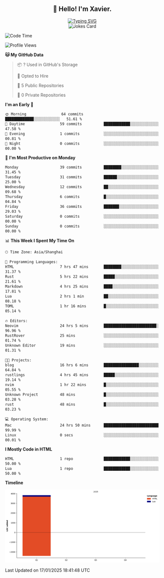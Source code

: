 <h2 align="center">👋 Hello! I'm Xavier.</h2>

<!-- typing svg starts -->
<div align="center">
 <a href="https://git.io/typing-svg"><img src="https://readme-typing-svg.demolab.com?font=Fira+Code&size=16&pause=1000&color=FFFFFFF0&width=435&lines=Fear+is+temporary.+Regret+is+forever." alt="Typing SVG" /></a>
</div>
<!-- typing svg ends -->

<!-- jokes card -->
<div align="center">
 <img src="https://readme-jokes.vercel.app/api?hideBorder" alt="Jokes Card" />
</div>

<!--START_SECTION:waka-->
![Code Time](http://img.shields.io/badge/Code%20Time-203%20hrs%2015%20mins-blue)

![Profile Views](http://img.shields.io/badge/Profile%20Views-113-blue)

**🐱 My GitHub Data** 

> 📦 ? Used in GitHub's Storage 
 > 
> 💼 Opted to Hire
 > 
> 📜 5 Public Repositories 
 > 
> 🔑 0 Private Repositories 
 > 
**I'm an Early 🐤** 

```text
🌞 Morning                64 commits          █████████████░░░░░░░░░░░░   51.61 % 
🌆 Daytime                59 commits          ████████████░░░░░░░░░░░░░   47.58 % 
🌃 Evening                1 commits           ░░░░░░░░░░░░░░░░░░░░░░░░░   00.81 % 
🌙 Night                  0 commits           ░░░░░░░░░░░░░░░░░░░░░░░░░   00.00 % 
```
📅 **I'm Most Productive on Monday** 

```text
Monday                   39 commits          ████████░░░░░░░░░░░░░░░░░   31.45 % 
Tuesday                  31 commits          ██████░░░░░░░░░░░░░░░░░░░   25.00 % 
Wednesday                12 commits          ██░░░░░░░░░░░░░░░░░░░░░░░   09.68 % 
Thursday                 6 commits           █░░░░░░░░░░░░░░░░░░░░░░░░   04.84 % 
Friday                   36 commits          ███████░░░░░░░░░░░░░░░░░░   29.03 % 
Saturday                 0 commits           ░░░░░░░░░░░░░░░░░░░░░░░░░   00.00 % 
Sunday                   0 commits           ░░░░░░░░░░░░░░░░░░░░░░░░░   00.00 % 
```


📊 **This Week I Spent My Time On** 

```text
🕑︎ Time Zone: Asia/Shanghai

💬 Programming Languages: 
HTML                     7 hrs 47 mins       ████████░░░░░░░░░░░░░░░░░   31.37 % 
Rust                     5 hrs 22 mins       █████░░░░░░░░░░░░░░░░░░░░   21.61 % 
Markdown                 4 hrs 25 mins       ████░░░░░░░░░░░░░░░░░░░░░   17.81 % 
Lua                      2 hrs 1 min         ██░░░░░░░░░░░░░░░░░░░░░░░   08.18 % 
TOML                     1 hr 16 mins        █░░░░░░░░░░░░░░░░░░░░░░░░   05.14 % 

🔥 Editors: 
Neovim                   24 hrs 5 mins       ████████████████████████░   96.96 % 
RustRover                25 mins             ░░░░░░░░░░░░░░░░░░░░░░░░░   01.74 % 
Unknown Editor           19 mins             ░░░░░░░░░░░░░░░░░░░░░░░░░   01.31 % 

🐱‍💻 Projects: 
blog                     16 hrs 6 mins       ████████████████░░░░░░░░░   64.84 % 
rustlings                4 hrs 45 mins       █████░░░░░░░░░░░░░░░░░░░░   19.14 % 
nvim                     1 hr 22 mins        █░░░░░░░░░░░░░░░░░░░░░░░░   05.55 % 
Unknown Project          48 mins             █░░░░░░░░░░░░░░░░░░░░░░░░   03.28 % 
rust                     48 mins             █░░░░░░░░░░░░░░░░░░░░░░░░   03.23 % 

💻 Operating System: 
Mac                      24 hrs 50 mins      █████████████████████████   99.99 % 
Linux                    0 secs              ░░░░░░░░░░░░░░░░░░░░░░░░░   00.01 % 
```

**I Mostly Code in HTML** 

```text
HTML                     1 repo              ████████████░░░░░░░░░░░░░   50.00 % 
Lua                      1 repo              ████████████░░░░░░░░░░░░░   50.00 % 
```



**Timeline**

![Lines of Code chart](https://raw.githubusercontent.com/xavier2code/xavier2code/main/assets/bar_graph.png)


 Last Updated on 17/01/2025 18:41:48 UTC
<!--END_SECTION:waka-->
